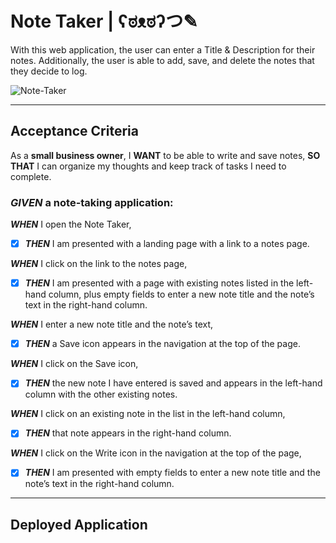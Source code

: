 # Note Taker | ʕಠᴥಠʔつ✎

With this web application, the user can enter a Title & Description for their notes. Additionally, the user is able to add, save, and delete the notes that they decide to log.

![Note-Taker](https://github.com/byronontheboard/my-coding-quiz/assets/127366720/98bcdede-ce06-4777-adb0-855751ca3f69)

----

## Acceptance Criteria
As a __small business owner__, I __WANT__ to be able to write and save notes,
__SO THAT__ I can organize my thoughts and keep track of tasks I need to complete.

### *GIVEN* a note-taking application:

***WHEN*** I open the Note Taker,
- [x] ***THEN*** I am presented with a landing page with a link to a notes page.

***WHEN*** I click on the link to the notes page,
- [x] ***THEN*** I am presented with a page with existing notes listed in the left-hand column, plus empty fields to enter a new note title and the note’s text in the right-hand column.

***WHEN*** I enter a new note title and the note’s text,
- [x] ***THEN*** a Save icon appears in the navigation at the top of the page.

***WHEN*** I click on the Save icon,
- [x] ***THEN*** the new note I have entered is saved and appears in the left-hand column with the other existing notes.

***WHEN*** I click on an existing note in the list in the left-hand column,
- [x] ***THEN*** that note appears in the right-hand column.

***WHEN*** I click on the Write icon in the navigation at the top of the page,
- [x] ***THEN*** I am presented with empty fields to enter a new note title and the note’s text in the right-hand column.

----

## Deployed Application

